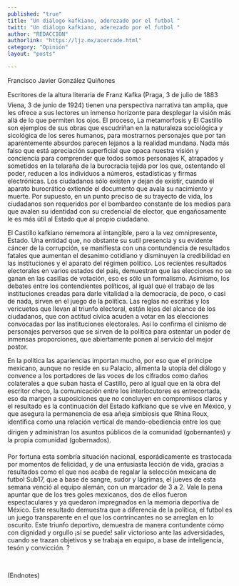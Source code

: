 ```yaml
---
published: "true"
title: "Un diálogo kafkiano, aderezado por el futbol "
twitt: "Un diálogo kafkiano, aderezado por el futbol "
author: "REDACCION"
authorlink: "https://ljz.mx/acercade.html"
category: "Opinión"
layout: "posts"

---
```



  Francisco Javier González Quiñones



Escritores de la altura literaria de Franz Kafka (Praga, 3 de julio de 1883  Viena, 3 de junio de 1924) tienen una perspectiva narrativa tan amplia, que les ofrece a sus lectores un inmenso horizonte para desplegar la visión más allá de lo que permiten los ojos. El proceso, La metamorfosis y El Castillo son ejemplos de sus obras que escudriñan en la naturaleza sociológica y sicológica de los seres humanos, para mostrarnos personajes que por tan aparentemente absurdos parecen lejanos a la realidad mundana. Nada más falso que está apreciación superficial que opaca nuestra visión y conciencia para comprender que todos somos personajes K, atrapados y sometidos en la telaraña de la burocracia tejida por los que, ostentando el poder, reducen a los individuos a números, estadísticas y firmas electrónicas. Los ciudadanos sólo existen y dejan de existir, cuando el aparato burocrático extiende el documento que avala su nacimiento y muerte. Por supuesto, en un punto preciso de su trayecto de vida, los ciudadanos son requeridos por el bombardeo constante de los medios para que avalen su identidad con su credencial de elector, que engañosamente le es más útil al Estado que al propio ciudadano.  

  El Castillo kafkiano rememora al intangible, pero a la vez omnipresente, Estado. Una entidad que, no obstante su sutil presencia y su evidente cáncer de la corrupción, se manifiesta con una contundencia de resultados fatales que aumentan el desanimo cotidiano y disminuyen la credibilidad en las instituciones y el aparato del régimen político. Los recientes resultados electorales en varios estados del país, demuestran que las elecciones no se ganan en las casillas de votación, eso es sólo un formalismo. Asimismo, los debates entre los contendientes políticos, al igual que el trabajo de las instituciones creadas para darle vitalidad a la democracia, de poco, o casi de nada, sirven en el juego de la política. Las reglas no escritas y los vericuetos que llevan al triunfo electoral, están lejos del alcance de los ciudadanos, que con actitud cívica acuden a votar en las elecciones convocadas por las instituciones electorales. Así lo confirma el cinismo de personajes perversos que se sirven de la política para ostentar un poder de inmensas proporciones, que abiertamente ponen al servicio del mejor postor.



  En la política las apariencias importan mucho, por eso que el príncipe mexicano, aunque no reside en su Palacio, alimenta la utopía del diálogo y convence a los portadores de las voces de los cifrados como daños colaterales a que suban hasta el Castillo, pero al igual que en la obra del escritor checo, la comunicación entre los interlocutores es entrecortada, eso da margen a suposiciones que no concluyen en compromisos claros y el resultado es la continuación del Estado kafkiano que se vive en México, y que asegura la permanencia de esa añeja simbiosis que Rhina Roux, identifica como una relación vertical de mando-obediencia entre los que dirigen y administran los asuntos públicos de la comunidad (gobernantes) y la propia comunidad (gobernados).



  Por fortuna esta sombría situación nacional, esporádicamente es trastocada por momentos de felicidad, y de una entusiasta lección de vida, gracias a resultados como el que nos acaba de regalar la selección mexicana de futbol Sub17, que a base de sangre, sudor y lágrimas, el jueves de esta semana venció al equipo alemán, con un marcador de 3 a 2. Vale la pena apuntar que de los tres goles mexicanos, dos de ellos fueron espectaculares y ya quedaron impregnados en la memoria deportiva de México. Este resultado demuestra que a diferencia de la política, el futbol es un juego transparente en el que los contrincantes no se arreglan en lo oscurito. Este triunfo deportivo, demuestra de manera contundente cómo con dignidad y orgullo ¡sí se puede! salir victorioso ante las adversidades, cuando se trazan objetivos y se trabaja en equipo, a base de inteligencia, tesón y convicción. ?



   



  (Endnotes)

